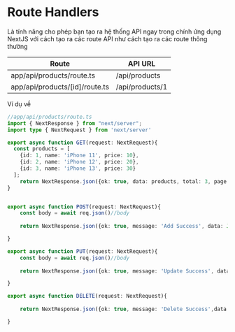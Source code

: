 
# Route Handlers

Là tính năng cho phép bạn tạo ra hệ thống API ngay trong chính ứng dụng NextJS với cách tạo ra các route API như cách tạo ra các route thông thường

| Route                      | API URL        |
|----------------------------|----------------|
| app/api/products/route.ts  | /api/products  |
| app/api/products/[id]/route.ts | /api/products/1 |

Ví dụ về 


```ts
//app/api/products/route.ts
import { NextResponse } from "next/server";
import type { NextRequest } from 'next/server'

export async function GET(request: NextRequest){
  const products = [
    {id: 1, name: 'iPhone 11', price: 10},
    {id: 2, name: 'iPhone 12', price: 20},
    {id: 3, name: 'iPhone 13', price: 30}
  ];
    return NextResponse.json({ok: true, data: products, total: 3, page: 1 })
}


export async function POST(request: NextRequest){
    const body = await req.json()//body
   
    return NextResponse.json({ok: true, message: 'Add Success', data: JSON.stringify(body)})

}

export async function PUT(request: NextRequest){
    const body = await req.json()//body
   
    return NextResponse.json({ok: true, message: 'Update Success', data: null})

}

export async function DELETE(request: NextRequest){
   
    return NextResponse.json({ok: true, message: 'Delete Success',data: null})

}

```